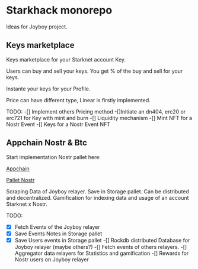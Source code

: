 # Starkhack monorepo

Ideas for Joyboy project.

## Keys marketplace
Keys marketplace for your Starknet account Key.

Users can buy and sell your keys. You get % of the buy and sell for your keys.

Instante your keys for your Profile.

Price can have different type, Linear is firstly implemented.

TODO:
-[] Implement others Pricing method
-[]Initiate an dn404, erc20 or erc721 for Key with mint and burn
-[] Liquidity mechanism
-[] Mint NFT for a Nostr Event
-[] Keys for a Nostr Event NFT


## Appchain Nostr & Btc
Start implementation Nostr pallet here: 


[Appchain](https://github.com/WUW-WhateverYouWant/starkhack_madara/tree/develop)


[Pallet Nostr](https://github.com/WUW-WhateverYouWant/starkhack_madara/tree/develop/crates/pallets/nostr)


Scraping Data of Joyboy relayer. Save in Storage pallet. Can be distributed and decentralized. 
Gamification for indexing data and usage of an account Starknet x Nostr.

TODO:

-[X] Fetch Events of the Joyboy relayer
-[X] Save Events Notes in Storage pallet
-[X] Save Users events in Storage pallet
-[] Rockdb distributed Database for Joyboy relayer (maybe others?)
-[] Fetch events of others relayers.
-[] Aggregator data relayers for Statistics and gamification
-[] Rewards for Nostr users on Joyboy relayer
